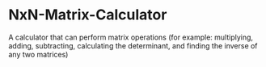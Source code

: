 # NxN-Matrix-Calculator
A calculator that can perform matrix operations (for example: multiplying, adding,  subtracting, calculating the determinant, and finding the inverse of any two  matrices)
